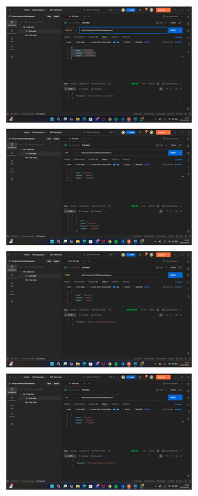 ![DELETE](./screenshot/delete.png)

![GET](./screenshot/get.png)

![POST](./screenshot/post.png)

![PUT](./screenshot/put.png)